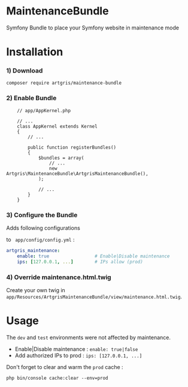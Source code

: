 # MaintenanceBundle
Symfony Bundle  to place your Symfony website in maintenance mode

Installation
============

### 1) Download 

`composer require artgris/maintenance-bundle`

### 2) Enable Bundle

        // app/AppKernel.php
        
        // ...
        class AppKernel extends Kernel
        {
            // ...
        
            public function registerBundles()
            {
                $bundles = array(
                    // ...
                    new Artgris\MaintenanceBundle\ArtgrisMaintenanceBundle(),
                );
        
                // ...
            }
        }
### 3) Configure the Bundle 

Adds following configurations 

to ` app/config/config.yml` :

```yml  
artgris_maintenance:
    enable: true                 # Enable|Disable maintenance
    ips: [127.0.0.1, ...]        # IPs allow (prod)
``` 
 
### 4) Override maintenance.html.twig

Create your own twig in `app/Resources/ArtgrisMaintenanceBundle/view/maintenance.html.twig`.

Usage
=====

The `dev` and `test` environments were not affected by maintenance.

- Enable|Disable maintenance : `enable: true|false`
- Add authorized IPs to prod : `ips: [127.0.0.1, ...]`


Don't forget to clear and warm the `prod` cache :

    php bin/console cache:clear --env=prod

